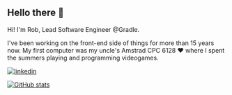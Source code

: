 ## Hello there 👋

Hi! I'm Rob, Lead Software Engineer @Gradle.

I've been working on the front-end side of things for more than 15 years now. My first computer was my uncle's Amstrad CPC 6128 ❤️ where I spent the summers playing and programming videogames.




[![linkedin](https://img.shields.io/badge/LinkedIn-0A66C2?style=for-the-badge&logo=LinkedIn&logoColor=white)](https://www.linkedin.com/in/rob-lucha/)

[![GitHub stats](https://github-readme-stats-seven-rosy-70.vercel.app/api?username=rlucha&theme=tokyonight&include_all_commits=true)](https://github.com/anuraghazra/github-readme-stats)
